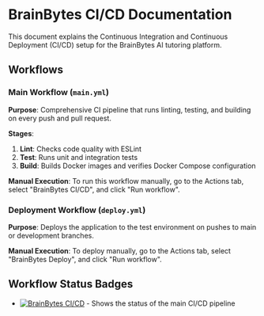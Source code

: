 # BrainBytes CI/CD Documentation

This document explains the Continuous Integration and Continuous Deployment (CI/CD) setup for the BrainBytes AI tutoring platform.

## Workflows

### Main Workflow (`main.yml`)

**Purpose**: Comprehensive CI pipeline that runs linting, testing, and building on every push and pull request.

**Stages**:
1. **Lint**: Checks code quality with ESLint
2. **Test**: Runs unit and integration tests
3. **Build**: Builds Docker images and verifies Docker Compose configuration

**Manual Execution**:
To run this workflow manually, go to the Actions tab, select "BrainBytes CI/CD", and click "Run workflow".

### Deployment Workflow (`deploy.yml`)

**Purpose**: Deploys the application to the test environment on pushes to main or development branches.

**Manual Execution**:
To deploy manually, go to the Actions tab, select "BrainBytes Deploy", and click "Run workflow".

## Workflow Status Badges

- [![BrainBytes CI/CD](https://github.com/username/brainbytes/actions/workflows/main.yml/badge.svg)](https://github.com/Shinichikun/Brainbytes-1/actions/workflows/main.yml) - Shows the status of the main CI/CD pipeline
